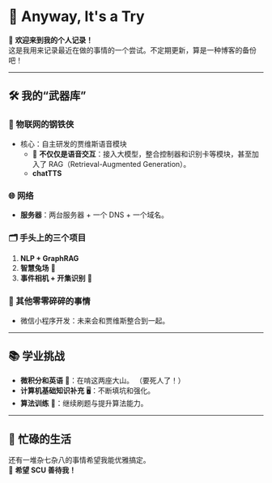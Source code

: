 # 🌟 Anyway, It's a Try

👋 **欢迎来到我的个人记录！**  
这是我用来记录最近在做的事情的一个尝试。不定期更新，算是一种博客的备份吧！  

---

## 🛠️ 我的“武器库”

### 🎩 物联网的钢铁侠  
- 核心：自主研发的贾维斯语音模块  
  - 🚀 **不仅仅是语音交互**：接入大模型，整合控制器和识别卡等模块，甚至加入了 RAG（Retrieval-Augmented Generation）。
  - **chatTTS**

### 🌐 网络  
- **服务器**：两台服务器 + 一个 DNS + 一个域名。  

### 🗂️ 手头上的三个项目  
1. **NLP + GraphRAG**  
2. **智慧兔场** 🐇  
3. **事件相机 + 开集识别** 🎥  

### 🌱 其他零零碎碎的事情  
- 微信小程序开发：未来会和贾维斯整合到一起。

---

## 📚 学业挑战  

- **微积分和英语** 📘：在啃这两座大山。 （要死人了！） 
- **计算机基础知识补充** 🖥️：不断填坑和强化。  
- **算法训练** 🧠：继续刷题与提升算法能力。  

---

## 🎢 忙碌的生活  
还有一堆杂七杂八的事情希望我能优雅搞定。  
🙌 **希望 SCU 善待我！**  
